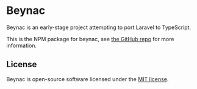 # Beynac

Beynac is an early-stage project attempting to port Laravel to TypeScript.

This is the NPM package for beynac, see [the GitHub repo](https://github.com/BernieSumption/beynac#readme) for more information.

## License

Beynac is open-source software licensed under the [MIT license](LICENSE.md).